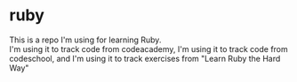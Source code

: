 ruby
====

This is a repo I'm using for learning Ruby.  
I'm using it to track code from codeacademy, 
I'm using it to track code from codeschool, and 
I'm using it to track exercises from "Learn Ruby the Hard Way"

